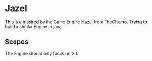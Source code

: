 # Jazel

This is a inspired by the Game Engine [Hazel](https://github.com/TheCherno/Hazel) from TheCherno.
Trying to build a similar Engine in java.

## Scopes
The Engine should only focus on 2D.
